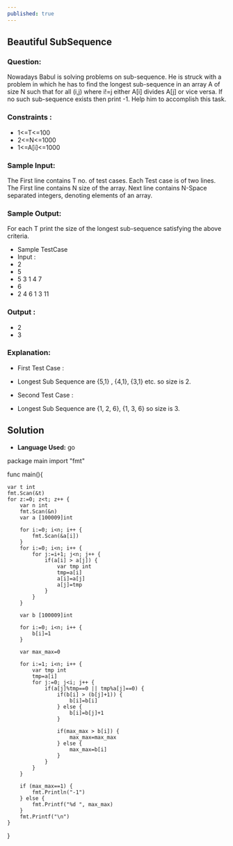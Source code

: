 ```yaml
---
published: true
---
```


## Beautiful SubSequence

### Question:

Nowadays Babul is solving problems on sub-sequence. He is struck with a problem in which he has to find the longest sub-sequence in an array A of size N such that for all (i,j) where i!=j either A[i] divides A[j] or vice versa. If no such sub-sequence exists then print -1. Help him to accomplish this task.

### Constraints :

- 1<=T<=100
- 2<=N<=1000
- 1<=A[i]<=1000

### Sample Input:

The First line contains T no. of test cases.
Each Test case is of two lines.
The First line contains N size of the array.
Next line contains N-Space separated integers, denoting elements of an array.

### Sample Output:

For each T print the size of the longest sub-sequence satisfying the above criteria.

- Sample TestCase
- Input :
- 2
- 5
- 5 3 1 4 7
- 6
- 2 4 6 1 3 11

### Output :

- 2
- 3

### Explanation:

- First Test Case :
- Longest Sub Sequence are {5,1} , {4,1}, {3,1} etc. so size is 2.

- Second Test Case :
- Longest Sub Sequence are {1, 2, 6}, {1, 3, 6} so size is 3.

## Solution

- **Language Used:** go

package main
import "fmt"

func main(){
	
	var t int
	fmt.Scan(&t)
	for z:=0; z<t; z++ {
		var n int
		fmt.Scan(&n)
		var a [100009]int
		
		for i:=0; i<n; i++ {
			fmt.Scan(&a[i])
		}
		for i:=0; i<n; i++ {
			for j:=i+1; j<n; j++ {
				if(a[i] > a[j]) {
					var tmp int
					tmp=a[i]
					a[i]=a[j]
					a[j]=tmp
				}
			}
		}
		
		var b [100009]int
		
		for i:=0; i<n; i++ {
			b[i]=1
		}
		
		var max_max=0
		
		for i:=1; i<n; i++ {
			var tmp int
			tmp=a[i]
			for j:=0; j<i; j++ {
				if(a[j]%tmp==0 || tmp%a[j]==0) {
					if(b[i] > (b[j]+1)) {
						b[i]=b[i]
					} else {
						b[i]=b[j]+1
					}
					
					if(max_max > b[i]) {
						max_max=max_max
					} else {
						max_max=b[i]
					}
				}
			}
		}
		
		if (max_max==1) {
			fmt.Println("-1")
		} else {
			fmt.Printf("%d ", max_max)
		}
		fmt.Printf("\n")
	}
} 
